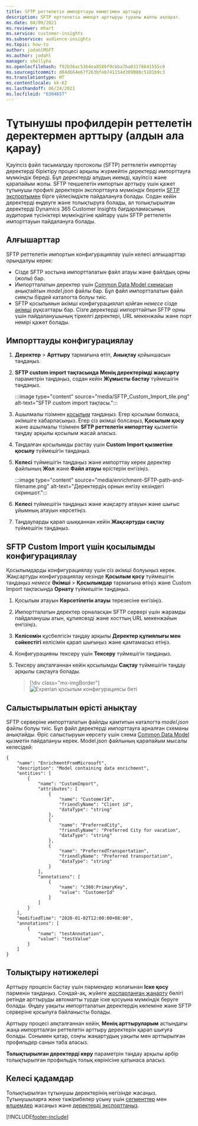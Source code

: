 ```yaml
---
title: SFTP реттелетін импорттауы көмегімен арттыру
description: SFTP ерттелетін импорт арттыруы туралы жалпы ақпарат.
ms.date: 04/09/2021
ms.reviewer: mhart
ms.service: customer-insights
ms.subservice: audience-insights
ms.topic: how-to
author: jodahlMSFT
ms.author: jodahl
manager: shellyha
ms.openlocfilehash: f92b36ac5364ea8586f9cbba7ba03178641555c0
ms.sourcegitcommit: d84d664e67f263bfeb741154d309088c5101b9c3
ms.translationtype: HT
ms.contentlocale: kk-KZ
ms.lasthandoff: 06/24/2021
ms.locfileid: "6304657"
---
```

# <a name="enrich-customer-profiles-with-custom-data-preview"></a>Тұтынушы профилдерін реттелетін деректермен арттыру (алдын ала қарау)

Қауіпсіз файл тасымалдау протоколы (SFTP) реттелетін импорттау деректерді біріктіру процесі арқылы жүрмейтін деректерді импорттауға мүмкіндік береді. Бұл деректерді алудың икемді, қауіпсіз және қарапайым жолы. SFTP теңшелетін импортын арттыру үшін қажет тұтынушы профилі деректерін экспорттауға мүмкіндік беретін [SFTP экспортымен](export-sftp.md) бірге үйлесімдікте пайдалануға болады. Содан кейін деректерді өңдеуге және толықтыруға болады, ал толықтырылған деректерді Dynamics 365 Customer Insights бағдарламасының аудитория түсініктері мүмкіндігіне қайтару үшін SFTP реттелетін импорттауын пайдалануға болады.

## <a name="prerequisites"></a>Алғышарттар

SFTP реттелетін импортын конфигурациялау үшін келесі алғышарттар орындалуы керек:

- Сізде SFTP хостына импортталатын файл атауы және файлдың орны (жолы) бар.
- Импортталатын деректер үшін [Common Data Model схемасын](/common-data-model/) анықтайтын *model.json* файлы бар. Бұл файл импортталатын файл сияқты бірдей каталогта болуы тиіс.
- SFTP қосылымын әкімші конфигурациялап қойған *немесе* сізде [әкімші](permissions.md#administrator) рұқсаттары бар. Сізге деректерді импорттайтын SFTP орны үшін пайдаланушының тіркелгі деректері, URL мекенжайы және порт нөмірі қажет болады.


## <a name="configure-the-import"></a>Импорттауды конфигурациялау

1. **Деректер** > **Арттыру** тармағына өтіп, **Анықтау** қойыншасын таңдаңыз.

1. **SFTP custom import тақтасында** **Менің деректерімді жақсарту** параметрін таңдаңыз, содан кейін **Жұмысты бастау** түймешігін таңдаңыз.

   :::image type="content" source="media/SFTP_Custom_Import_tile.png" alt-text="SFTP custom import тақтасы.":::

1. Ашылмалы тізімнен [қосылым](connections.md) таңдаңыз. Егер қосылым болмаса, әкімшіге хабарласыңыз. Егер сіз әкімші болсаңыз, **Қосылым қосу** және ашылмалы тізімнен **SFTP реттелетін импорттау** қызметін таңдау арқылы қосылым жасай аласыз.

1. Таңдалған қосылымды растау үшін **Custom Import қызметіне қосылу** түймешігін таңдаңыз.

1.  **Келесі** түймешігін таңдаңыз және импорттау керек деректер файлының **Жол** және **Файл атауы** өрістерін енгізіңіз.

    :::image type="content" source="media/enrichment-SFTP-path-and-filename.png" alt-text="Деректердің орнын енгізу кезіндегі скриншот.":::

1. **Келесі** түймешігін таңдаңыз және жақсарту атауын және шығыс ұйымның атауын көрсетіңіз. 

1. Таңдауларды қарап шыққаннан кейін **Жақсартуды сақтау** түймешігін таңдаңыз.

## <a name="configure-the-connection-for-sftp-custom-import"></a>SFTP Custom Import үшін қосылымды конфигурациялау 

Қосылымдарды конфигурациялау үшін сіз әкімші болуыңыз керек. Жақсартуды конфигурациялау кезінде **Қосылым қосу** түймешігін таңдаңыз *немесе* **Әкімші** > **Қосылымдар** тармағына өтіңіз және Custom Import тақтасында **Орнату** түймешігін таңдаңыз.

1. Қосылым атауын **Көрсетілетін атауы** терезесіне енгізіңіз.

1. Импортталатын деректер орналасқан SFTP сервері үшін жарамды пайдаланушы атын, құпиясөзді және хосттың URL мекенжайын енгізіңіз.

1. **Келісемін** құсбелгісін таңдау арқылы **Деректер құпиялығы мен сәйкестігі** келісімін қарап шығыңыз және қамтамасыз етіңіз.

1. Конфигурацияны тексеру үшін **Тексеру** түймешігін таңдаңыз.

1. Тексеру аяқталғаннан кейін қосылымды **Сақтау** түймешігін таңдау арқылы сақтауға болады.

   > [!div class="mx-imgBorder"]
   > ![Experian қосылым конфигурациясы беті](media/enrichment-SFTP-connection.png "Experian қосылым конфигурациясы беті")


## <a name="defining-field-mappings"></a>Салыстырылатын өрісті анықтау 

SFTP серверіне импортталатын файлды қамтитын каталогта *model.json* файлы болуы тиіс. Бұл файл деректерді импорттауға арналған схеманы анықтайды. Өріс салыстыруын көрсету үшін схема [Common Data Model](/common-data-model/) қызметін пайдалануы керек. Model.json файлының қарапайым мысалы келесідей:

```
{
    "name": "EnrichmentFromMicrosoft",
    "description": "Model containing data enrichment",
    "entities": [
        {
            "name": "CustomImport",
            "attributes": [
                {
                    "name": "CustomerId",
                    "friendlyName": "Client id",
                    "dataType": "string"
                },
                {
                    "name": "PreferredCity",
                    "friendlyName": "Preferred City for vacation",
                    "dataType": "string"
                },
                {
                    "name": "PreferredTransportation",
                    "friendlyName": "Preferred transportation",
                    "dataType": "string"
                }
            ],
            "annotations": [
                {
                    "name": "c360:PrimaryKey",
                    "value": "CustomerId"
                }
            ]
        }
    ],
    "modifiedTime": "2020-01-02T12:00:00+08:00",
    "annotations": [
        {
            "name": "testAnnotation",
            "value": "testValue"
        }
    ]
}
```

## <a name="enrichment-results"></a>Толықтыру нәтижелері

Арттыру процесін бастау үшін пәрмендер жолағынан **Іске қосу** пәрменін таңдаңыз. Сондай-ақ, жүйеге [жоспарланған жаңарту](system.md#schedule-tab) бөлігі ретінде арттыруды автоматты түрде іске қосуына мүмкіндік беруге болады. Өңдеу уақыты импортталатын деректердің көлеміне және SFTP серверіне қосылуға байланысты болады.

Арттыру процесі аяқталғаннан кейін, **Менің арттыруларым** астындағы жаңа импортталған реттелетін арттыру деректерін қарап шығуға болады. Сонымен қатар, соңғы жаңартудың уақыты мен арттырылған профильдер санын таба аласыз.

**Толықтырылған деректерді көру** параметрін таңдау арқылы әрбір толықтырылған профильдің толық көрінісіне қатынаса аласыз.

## <a name="next-steps"></a>Келесі қадамдар

Толықтырылған тұтынушы деректерінің негізінде жасаңыз. Тұтынушыларға жеке тәжірибелер ұсыну үшін [сегменттер](segments.md) мен [өлшемдер](measures.md) жасаңыз және [деректерді экспорттаңыз](export-destinations.md).

[!INCLUDE[footer-include](../includes/footer-banner.md)]
